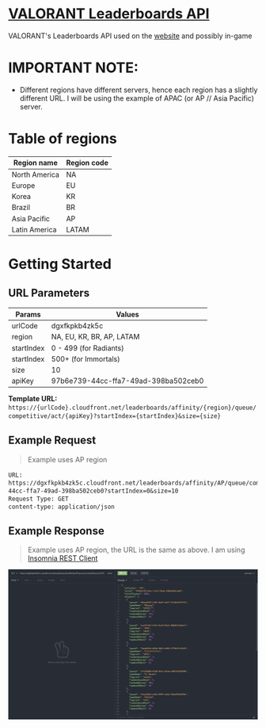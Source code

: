 # [VALORANT Leaderboards API](https://playvalorant.com/en-us/leaderboards)

VALORANT's Leaderboards API used on the [website](https://playvalorant.com) and possibly in-game

# IMPORTANT NOTE:

- Different regions have different servers, hence each region has a slightly different URL. I will be using the example of APAC (or AP // Asia Pacific) server.

# Table of regions

| Region name   | Region code |
| ------------- | ----------- |
| North America | NA          |
| Europe        | EU          |
| Korea         | KR          |
| Brazil        | BR          |
| Asia Pacific  | AP          |
| Latin America | LATAM       |

# Getting Started

## URL Parameters

| Params     | Values                               |
| ---------- | ------------------------------------ |
| urlCode    | dgxfkpkb4zk5c                        |
| region     | NA, EU, KR, BR, AP, LATAM            |
| startIndex | 0 - 499 (for Radiants)               |
| startIndex | 500+ (for Immortals)                 |
| size       | 10                                   |
| apiKey     | 97b6e739-44cc-ffa7-49ad-398ba502ceb0 |

**Template URL:** `https://{urlCode}.cloudfront.net/leaderboards/affinity/{region}/queue/competitive/act/{apiKey}?startIndex={startIndex}&size={size}`

## Example Request

> Example uses AP region

```
URL: https://dgxfkpkb4zk5c.cloudfront.net/leaderboards/affinity/AP/queue/competitive/act/97b6e739-44cc-ffa7-49ad-398ba502ceb0?startIndex=0&size=10
Request Type: GET
content-type: application/json
```

## Example Response

> Example uses AP region, the URL is the same as above. I am using [Insomnia REST Client](https://github.com/Kong/insomnia)

![Top 10 Radiants of AP as of January 21, 2021 2320 IST](img/ap-radiants-top10.png)
